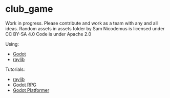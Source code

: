 # club_game
Work in progress.
Please contribute and work as a team with any and all ideas.
Random assets in assets folder by Sam Nicodemus is licensed under CC BY-SA 4.0
Code is under Apache 2.0

Using:
* [Godot](https://godotengine.org/)
* [raylib](https://www.raylib.com/)

Tutorials: 
* [raylib](https://www.youtube.com/watch?v=JE7F7DLEjbo)
* [Godot RPG](https://www.youtube.com/watch?v=EQA9MJ5_TxU)
* [Godot Platformer](https://www.youtube.com/watch?v=3ZMfMtIyHKw)
